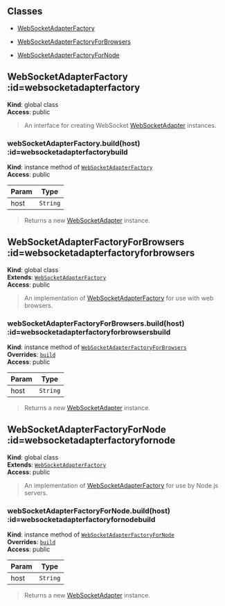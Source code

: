 ## Classes

* [WebSocketAdapterFactory](#WebSocketAdapterFactory) 

* [WebSocketAdapterFactoryForBrowsers](#WebSocketAdapterFactoryForBrowsers) 

* [WebSocketAdapterFactoryForNode](#WebSocketAdapterFactoryForNode) 

## WebSocketAdapterFactory :id=websocketadapterfactory
**Kind**: global class  
**Access**: public  
>An interface for creating WebSocket [WebSocketAdapter](WebSocketAdapter) instances.

### webSocketAdapterFactory.build(host) :id=websocketadapterfactorybuild
**Kind**: instance method of [<code>WebSocketAdapterFactory</code>](#WebSocketAdapterFactory)  
**Access**: public  

| Param | Type |
| --- | --- |
| host | <code>String</code> | 

>Returns a new [WebSocketAdapter](WebSocketAdapter) instance.

## WebSocketAdapterFactoryForBrowsers :id=websocketadapterfactoryforbrowsers
**Kind**: global class  
**Extends**: [<code>WebSocketAdapterFactory</code>](#WebSocketAdapterFactory)  
**Access**: public  
>An implementation of [WebSocketAdapterFactory](#WebSocketAdapterFactory) for use with web browsers.

### webSocketAdapterFactoryForBrowsers.build(host) :id=websocketadapterfactoryforbrowsersbuild
**Kind**: instance method of [<code>WebSocketAdapterFactoryForBrowsers</code>](#WebSocketAdapterFactoryForBrowsers)  
**Overrides**: [<code>build</code>](#WebSocketAdapterFactory+build)  
**Access**: public  

| Param | Type |
| --- | --- |
| host | <code>String</code> | 

>Returns a new [WebSocketAdapter](WebSocketAdapter) instance.

## WebSocketAdapterFactoryForNode :id=websocketadapterfactoryfornode
**Kind**: global class  
**Extends**: [<code>WebSocketAdapterFactory</code>](#WebSocketAdapterFactory)  
**Access**: public  
>An implementation of [WebSocketAdapterFactory](#WebSocketAdapterFactory) for use by Node.js servers.

### webSocketAdapterFactoryForNode.build(host) :id=websocketadapterfactoryfornodebuild
**Kind**: instance method of [<code>WebSocketAdapterFactoryForNode</code>](#WebSocketAdapterFactoryForNode)  
**Overrides**: [<code>build</code>](#WebSocketAdapterFactory+build)  
**Access**: public  

| Param | Type |
| --- | --- |
| host | <code>String</code> | 

>Returns a new [WebSocketAdapter](WebSocketAdapter) instance.


